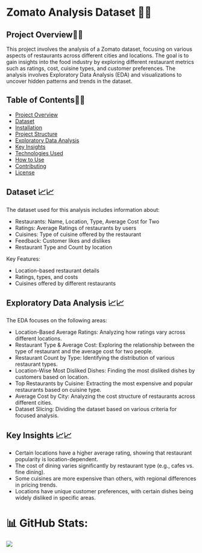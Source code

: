 # Zomato Analysis Dataset 🍌🍩

## Project Overview🍌🍩
This project involves the analysis of a Zomato dataset, focusing on various aspects of restaurants across different cities and locations. The goal is to gain insights into the food industry by exploring different restaurant metrics such as ratings, cost, cuisine types, and customer preferences. The analysis involves Exploratory Data Analysis (EDA) and visualizations to uncover hidden patterns and trends in the dataset.

## Table of Contents🍌🍩
- [Project Overview](#project-overview)
- [Dataset](#dataset)
- [Installation](#installation)
- [Project Structure](#project-structure)
- [Exploratory Data Analysis](#exploratory-data-analysis)
- [Key Insights](#key-insights)
- [Technologies Used](#technologies-used)
- [How to Use](#how-to-use)
- [Contributing](#contributing)
- [License](#license)

## Dataset 📈📈
The dataset used for this analysis includes information about:
- Restaurants: Name, Location, Type, Average Cost for Two
- Ratings: Average Ratings of restaurants by users
- Cuisines: Type of cuisine offered by the restaurant
- Feedback: Customer likes and dislikes
- Restaurant Type and Count by location

Key Features:
- Location-based restaurant details
- Ratings, types, and costs
- Cuisines offered by different restaurants

## Exploratory Data Analysis 📈📈
The EDA focuses on the following areas:

- Location-Based Average Ratings: Analyzing how ratings vary across different locations.
- Restaurant Type & Average Cost: Exploring the relationship between the type of restaurant and the average cost for two people.
- Restaurant Count by Type: Identifying the distribution of various restaurant types.
- Location-Wise Most Disliked Dishes: Finding the most disliked dishes by customers based on location.
- Top Restaurants by Cuisine: Extracting the most expensive and popular restaurants based on cuisine type.
- Average Cost by City: Analyzing the cost structure of restaurants across different cities.
- Dataset Slicing: Dividing the dataset based on various criteria for focused analysis.

## Key Insights 📈📈
- Certain locations have a higher average rating, showing that restaurant popularity is location-dependent.
- The cost of dining varies significantly by restaurant type (e.g., cafes vs. fine dining).
- Some cuisines are more expensive than others, with regional differences in pricing trends.
- Locations have unique customer preferences, with certain dishes 
  being widely disliked in specific areas.


# 📊 GitHub Stats:
![](https://github-readme-stats.vercel.app/api?username=HOLAMIGO-X&theme=radical&hide_border=false&include_all_commits=true&count_private=false)
